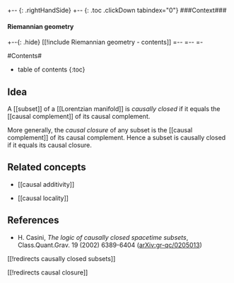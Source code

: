 

+-- {: .rightHandSide}
+-- {: .toc .clickDown tabindex="0"}
###Context###
#### Riemannian geometry
+--{: .hide}
[[!include Riemannian geometry - contents]]
=--
=--
=-

#Contents#
* table of contents
{:toc}

## Idea

A [[subset]] of a [[Lorentzian manifold]] is _causally closed_ if it equals the [[causal complement]] of its causal complement.

More generally, the _causal closure_ of any subset is the [[causal complement]] of its causal complement. Hence a subset is causally closed if it equals its causal closure.

## Related concepts

* [[causal additivity]]

* [[causal locality]]

## References

* H. Casini, _The logic of causally closed spacetime subsets_,  	Class.Quant.Grav. 19 (2002) 6389-6404 ([arXiv:gr-qc/0205013](https://arxiv.org/abs/gr-qc/0205013))

[[!redirects causally closed subsets]]

[[!redirects causal closure]]